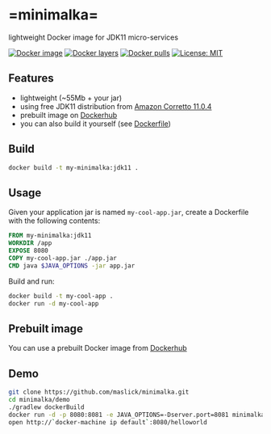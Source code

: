 # =minimalka=
lightweight Docker image for JDK11 micro-services


[![Docker image](https://img.shields.io/microbadger/image-size/maslick/minimalka/latest.svg)](https://cloud.docker.com/u/maslick/repository/docker/maslick/minimalka)
[![Docker layers](https://img.shields.io/microbadger/layers/maslick/minimalka.svg?color=yellow)](https://cloud.docker.com/u/maslick/repository/docker/maslick/minimalka)
[![Docker pulls](https://img.shields.io/docker/pulls/maslick/minimalka.svg?color=green)](https://cloud.docker.com/u/maslick/repository/docker/maslick/minimalka)
[![License: MIT](https://img.shields.io/badge/License-MIT-green.svg)](https://opensource.org/licenses/MIT)


## Features
* lightweight (~55Mb + your jar)
* using free JDK11 distribution from [Amazon Corretto 11.0.4](https://docs.aws.amazon.com/corretto/latest/corretto-11-ug/downloads-list.html)
* prebuilt image on [Dockerhub](https://cloud.docker.com/u/maslick/repository/docker/maslick/minimalka)
* you can also build it yourself (see [Dockerfile](Dockerfile))

## Build
```bash
docker build -t my-minimalka:jdk11 .
```


## Usage
Given your application jar is named ``my-cool-app.jar``, create a Dockerfile with the following contents:
```dockerfile
FROM my-minimalka:jdk11
WORKDIR /app
EXPOSE 8080
COPY my-cool-app.jar ./app.jar
CMD java $JAVA_OPTIONS -jar app.jar
```

Build and run:
```bash
docker build -t my-cool-app .
docker run -d my-cool-app
```


## Prebuilt image
You can use a prebuilt Docker image from [Dockerhub](https://cloud.docker.com/u/maslick/repository/docker/maslick/minimalka)


## Demo
```bash
git clone https://github.com/maslick/minimalka.git
cd minimalka/demo
./gradlew dockerBuild
docker run -d -p 8080:8081 -e JAVA_OPTIONS=-Dserver.port=8081 minimalka-boot
open http://`docker-machine ip default`:8080/helloworld
```
